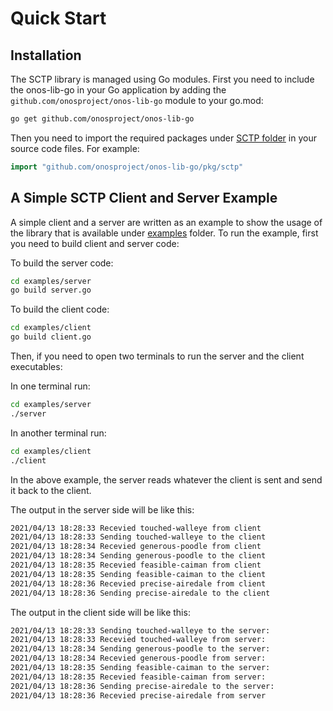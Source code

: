 <!--
SPDX-FileCopyrightText: 2021-present Open Networking Foundation <info@opennetworking.org>
SPDX-License-Identifier: Apache-2.0
-->

# Quick Start 

## Installation 
The SCTP library is managed using Go modules. First you need to include the onos-lib-go in your Go application by adding the `github.com/onosproject/onos-lib-go` module to your go.mod: 

```bash
go get github.com/onosproject/onos-lib-go
```

Then you need to import the required packages under [SCTP folder](../../pkg/sctp) in your source code files. For example:

```go
import "github.com/onosproject/onos-lib-go/pkg/sctp"
```

## A Simple SCTP Client and Server Example

A simple client and a server are written as an example to show the usage of the library 
that is available under [examples](../../pkg/sctp/examples) folder. To run the 
example, first you need to build client and server code:

To build the server code:
```bash
cd examples/server
go build server.go
```

To build the client code:
```bash
cd examples/client
go build client.go
```

Then, if you need to open two terminals to run the server and the client
executables:

In one terminal run:
```bash
cd examples/server
./server
```

In another terminal run:
```bash
cd examples/client
./client
```

In the above example, the server reads whatever the client is sent and 
send it back to the client.

The output in the server side will be like this:

```bash
2021/04/13 18:28:33 Recevied touched-walleye from client
2021/04/13 18:28:33 Sending touched-walleye to the client
2021/04/13 18:28:34 Recevied generous-poodle from client
2021/04/13 18:28:34 Sending generous-poodle to the client
2021/04/13 18:28:35 Recevied feasible-caiman from client
2021/04/13 18:28:35 Sending feasible-caiman to the client
2021/04/13 18:28:36 Recevied precise-airedale from client
2021/04/13 18:28:36 Sending precise-airedale to the client
```

The output in the client side will be like this:

```bash
2021/04/13 18:28:33 Sending touched-walleye to the server:
2021/04/13 18:28:33 Recevied touched-walleye from server:
2021/04/13 18:28:34 Sending generous-poodle to the server:
2021/04/13 18:28:34 Recevied generous-poodle from server:
2021/04/13 18:28:35 Sending feasible-caiman to the server:
2021/04/13 18:28:35 Recevied feasible-caiman from server:
2021/04/13 18:28:36 Sending precise-airedale to the server:
2021/04/13 18:28:36 Recevied precise-airedale from server
```


